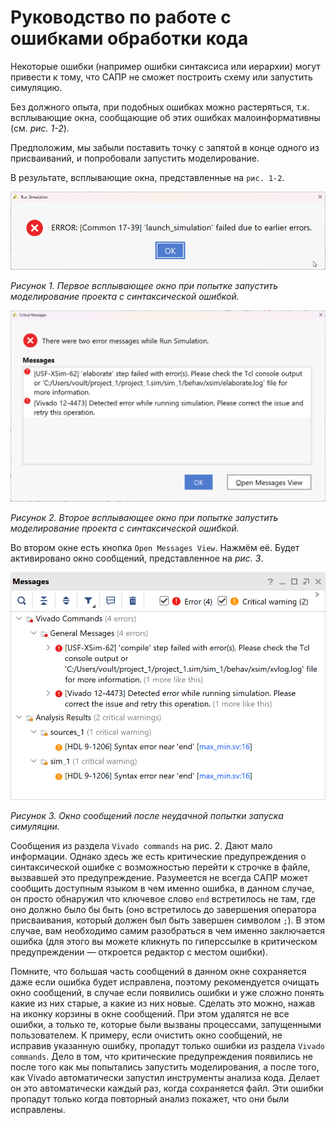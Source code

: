 # Руководство по работе с ошибками обработки кода

Некоторые ошибки (например ошибки синтаксиса или иерархии) могут привести к тому, что САПР не сможет построить схему или запустить симуляцию.

Без должного опыта, при подобных ошибках можно растеряться, т.к. всплывающие окна, сообщающие об этих ошибках малоинформативны (см. _рис. 1-2_).

Предположим, мы забыли поставить точку с запятой в конце одного из присваиваний, и попробовали запустить моделирование.

В результате, всплывающие окна, представленные на `рис. 1-2`.

![../.pic/Vivado%20Basics/08.%20Code%20processing%20errors/fig_01.png](../.pic/Vivado%20Basics/08.%20Code%20processing%20errors/fig_01.png)

_Рисунок 1. Первое всплывающее окно при попытке запустить моделирование проекта с синтаксической ошибкой._

![../.pic/Vivado%20Basics/08.%20Code%20processing%20errors/fig_02.png](../.pic/Vivado%20Basics/08.%20Code%20processing%20errors/fig_02.png)

_Рисунок 2. Второе всплывающее окно при попытке запустить моделирование проекта с синтаксической ошибкой._

Во втором окне есть кнопка `Open Messages View`. Нажмём её. Будет активировано окно сообщений, представленное на _рис. 3_.

![../.pic/Vivado%20Basics/08.%20Code%20processing%20errors/fig_03.png](../.pic/Vivado%20Basics/08.%20Code%20processing%20errors/fig_03.png)

_Рисунок 3. Окно сообщений после неудачной попытки запуска симуляции._

Сообщения из раздела `Vivado commands` на рис. 2. Дают мало информации. Однако здесь же есть критические предупреждения о синтаксической ошибке с возможностью перейти к строчке в файле, вызвавшей это предупреждение. Разумеется не всегда САПР может сообщить доступным языком в чем именно ошибка, в данном случае, он просто обнаружил что ключевое слово `end` встретилось не там, где оно должно было бы быть (оно встретилось до завершения оператора присваивания, который должен был быть завершен символом `;`). В этом случае, вам необходимо самим разобраться в чем именно заключается ошибка (для этого вы можете кликнуть по гиперссылке в критическом предупреждении — откроется редактор с местом ошибки).

Помните, что большая часть сообщений в данном окне сохраняется даже если ошибка будет исправлена, поэтому рекомендуется очищать окно сообщений, в случае если появились ошибки и уже сложно понять какие из них старые, а какие из них новые. Сделать это можно, нажав на иконку корзины в окне сообщений. При этом удалятся не все ошибки, а только те, которые были вызваны процессами, запущенными пользователем. К примеру, если очистить окно сообщений, не исправив указанную ошибку, пропадут только ошибки из раздела `Vivado commands`. Дело в том, что критические предупреждения появились не после того как мы попытались запустить моделирования, а после того, как Vivado автоматически запустил инструменты анализа кода. Делает он это автоматически каждый раз, когда сохраняется файл. Эти ошибки пропадут только когда повторный анализ покажет, что они были исправлены.

